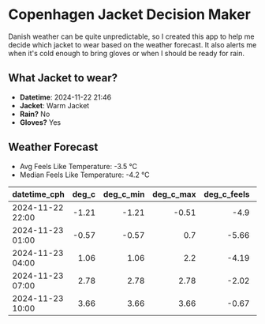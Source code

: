 
# Copenhagen Jacket Decision Maker

Danish weather can be quite unpredictable, so I created this app to help me decide which jacket to wear based on the weather forecast. 
It also alerts me when it's cold enough to bring gloves or when I should be ready for rain.

## What Jacket to wear?

- **Datetime**: 2024-11-22 21:46
- **Jacket**: Warm Jacket
- **Rain?** No
- **Gloves?** Yes

## Weather Forecast
- Avg Feels Like Temperature: -3.5 °C
- Median Feels Like Temperature: -4.2 °C

| datetime_cph     |   deg_c |   deg_c_min |   deg_c_max |   deg_c_feels | weather   | wind   | rain   |
|:-----------------|--------:|------------:|------------:|--------------:|:----------|:-------|:-------|
| 2024-11-22 22:00 |   -1.21 |       -1.21 |       -0.51 |         -4.9  | Clouds    | Low    | None   |
| 2024-11-23 01:00 |   -0.57 |       -0.57 |        0.7  |         -5.66 | Clouds    | Medium | None   |
| 2024-11-23 04:00 |    1.06 |        1.06 |        2.2  |         -4.19 | Clouds    | High   | None   |
| 2024-11-23 07:00 |    2.78 |        2.78 |        2.78 |         -2.02 | Clouds    | High   | None   |
| 2024-11-23 10:00 |    3.66 |        3.66 |        3.66 |         -0.67 | Clear     | High   | None   |
        
